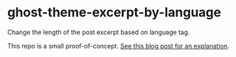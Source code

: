 # ghost-theme-excerpt-by-language

Change the length of the post excerpt based on language tag.

This repo is a small proof-of-concept. [See this blog post for an explanation](https://blog.ashryan.io/ghost-theme-excerpt-by-language). 
